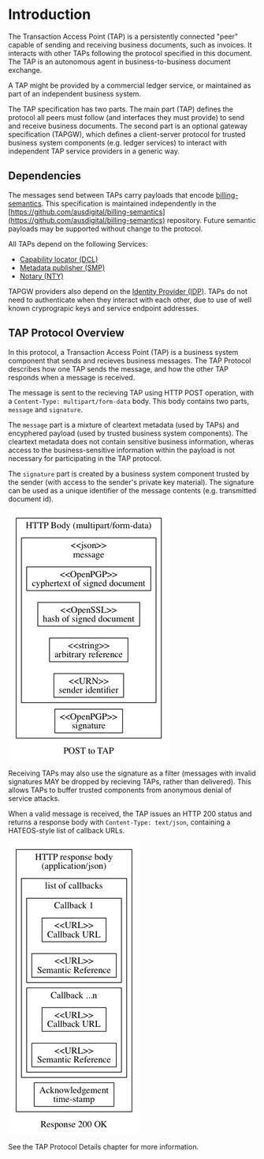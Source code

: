 # Introduction

The Transaction Access Point (TAP) is a persistently connected "peer" capable of sending and
receiving business documents, such as invoices. It interacts with other TAPs following the
protocol specified in this document. The TAP is an autonomous agent in business-to-business
document exchange.

A TAP might be provided by a commercial ledger service, or maintained as part of an
independent business system. 

The TAP specification has two parts. The main part (TAP) defines the protocol all peers
must follow (and interfaces they must provide) to send and receive business documents. The
second part is an optional gateway specification (TAPGW), which defines a client-server
protocol for trusted business system components (e.g. ledger services) to interact with independent TAP service providers in a generic way.


## Dependencies

The messages send between TAPs carry payloads that encode
[billing-semantics](https://billing-semantics.readthedocs.io/).
This specification is maintained independently in the
[https://github.com/ausdigital/billing-semantics](https://github.com/ausdigital/billing-semantics)
repository. Future semantic payloads may be supported without change to the protocol.

All TAPs depend on the following Services:

 * [Capability locator (DCL)](http://capability-locator.readthedocs.io/)
 * [Metadata publisher (SMP)](http://metadata-publisher.readthedocs.io/)
 * [Notary (NTY)](http://notary.readthedocs.io)

TAPGW providers also depend on the
[Identity Provider (IDP)](http://identity-provider.readthedocs.io/). TAPs do not need to
authenticate when they interact with each other, due to use of well known cryprograpic keys
and service endpoint addresses.


## TAP Protocol Overview

In this protocol, a Transaction Access Point (TAP) is a business system component that sends and recieves business messages. The TAP Protocol describes how one TAP sends the message, and how the other TAP responds when a message is received.

The message is sent to the recieving TAP using HTTP POST operation, with a `Content-Type: multipart/form-data` body. This body contains two parts, `message` and `signature`.

The `message` part is a mixture of cleartext metadata (used by TAPs) and encyphered payload (used by trusted business system components). The cleartext metadata does not contain sensitive business information, wheras access to the business-sensitive information within the payload is not necessary for participating in the TAP protocol.

The `signature` part is created by a business system component trusted by the sender (with access to the sender's private key material). The signature can be used as a unique identifier of the message contents (e.g. transmitted document id).

![Illustration of POST body](./tap_overview_post.png "Business document sent to TAP")

Receiving TAPs may also use the signature as a filter (messages with invalid signatures MAY be dropped by recieving TAPs, rather than delivered). This allows TAPs to buffer trusted components from anonymous denial of service attacks.

When a valid message is received, the TAP issues an HTTP 200 status and returns a response body with `Content-Type: text/json`, containing a HATEOS-style list of callback URLs.

![Illustration of HTTP 200 response](./tap_overview_response.png "Response 200 OK")

See the TAP Protocol Details chapter for more information.
